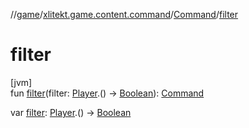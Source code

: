 //[game](../../../index.md)/[xlitekt.game.content.command](../index.md)/[Command](index.md)/[filter](filter.md)

# filter

[jvm]\
fun [filter](filter.md)(filter: [Player](../../xlitekt.game.actor.player/-player/index.md).() -&gt; [Boolean](https://kotlinlang.org/api/latest/jvm/stdlib/kotlin/-boolean/index.html)): [Command](index.md)

var [filter](filter.md): [Player](../../xlitekt.game.actor.player/-player/index.md).() -&gt; [Boolean](https://kotlinlang.org/api/latest/jvm/stdlib/kotlin/-boolean/index.html)
